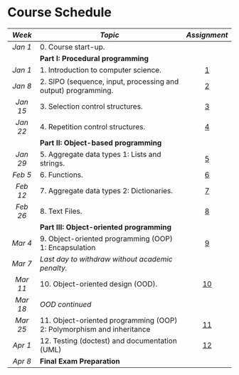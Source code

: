 # Course Schedule

_Week_ | _Topic_                    | _Assignment_
:-----:|--------------------------|:---------------------:
_Jan 1_ | 0.  Course start-up.              | &nbsp;
&nbsp; | **Part I: Procedural programming**  |
_Jan 1_ | 1.  Introduction to computer science.      | [1](../01_Course_Introduction/90_Assignment_1.md)
_Jan 8_ | 2.  SIPO (sequence, input, processing and output) programming.       | [2](../02_SIPO/90_Assignment_2.md)
_Jan 15_ | 3.  Selection control structures. | [3](../03_Selection/90_Assignment_3.md)
_Jan 22_ | 4.  Repetition control structures.           | [4](../04_Repetition/90_Assignment_4.md)
&nbsp; | **Part II: Object-based programming**           | &nbsp;
_Jan 29_ | 5.  Aggregate data types 1: Lists and strings. | [5](../05_Lists_and_Strings/90_Assignment_5.md)
_Feb 5_ | 6.  Functions.                    | [6](../06_Functions/90_Assignment_6.md)
_Feb 12_ | 7.  Aggregate data types 2: Dictionaries.      | [7](../07_Dictionaries/90_Assignment_7.md)
_Feb 26_ | 8.  Text Files.                   | [8](../08_Persistence/90_Assignment_8.md)
&nbsp; | **Part III: Object-oriented programming**     | &nbsp; 
_Mar 4_ | 9.  Object-oriented programming (OOP) 1: Encapsulation  | [9](../09_OOP1_Encapsulation/90_Assignment_9.md)
_Mar 7_ | _Last day to withdraw without academic penalty._    | &nbsp;
_Mar 11_ | 10. Object-oriented design (OOD). | [10]()
_Mar 18_ | _OOD  continued_                    | &nbsp;
_Mar 25_ | 11. Object-oriented programming (OOP) 2: Polymorphism and inheritance  | [11]()
_Apr 1_ | 12. Testing (doctest) and documentation (UML)     | [12]()
_Apr 8_ | **Final Exam Preparation**               | &nbsp;
